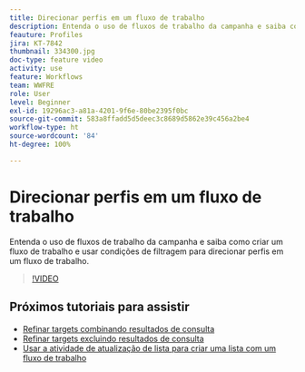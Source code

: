 ```yaml
---
title: Direcionar perfis em um fluxo de trabalho
description: Entenda o uso de fluxos de trabalho da campanha e saiba como criar um fluxo de trabalho e usar condições de filtragem para direcionar perfis em um fluxo de trabalho.
feauture: Profiles
jira: KT-7842
thumbnail: 334300.jpg
doc-type: feature video
activity: use
feature: Workflows
team: WWFRE
role: User
level: Beginner
exl-id: 19296ac3-a81a-4201-9f6e-80be2395f0bc
source-git-commit: 583a8ffadd5d5deec3c8689d5862e39c456a2be4
workflow-type: ht
source-wordcount: '84'
ht-degree: 100%

---
```


# Direcionar perfis em um fluxo de trabalho

Entenda o uso de fluxos de trabalho da campanha e saiba como criar um fluxo de trabalho e usar condições de filtragem para direcionar perfis em um fluxo de trabalho.

>[!VIDEO](https://video.tv.adobe.com/v/334300?quality=12&learn=on)

## Próximos tutoriais para assistir

* [Refinar targets combinando resultados de consulta](/help/process-management/refine-targets-by-combining-query-results.md)
* [Refinar targets excluindo resultados de consulta](/help/process-management/refine-targets-by-excluding-query-results.md)
* [Usar a atividade de atualização de lista para criar uma lista com um fluxo de trabalho](/help/process-management/use-the-update-list-activity.md)
